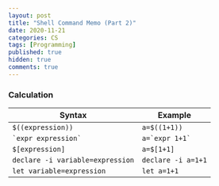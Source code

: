 ```yaml
---
layout: post
title: "Shell Command Memo (Part 2)"
date: 2020-11-21
categories: CS
tags: [Programming]
published: true
hidden: true
comments: true
---
```


### Calculation

| Syntax            | Example             |
| ----------------- | ------------------- |
| `$((expression))` | `a=$((1+1))`        |
| `` `expr expression` `` | ``a=`expr 1+1` `` |
| `$[expression]` | `a=$[1+1]` |
| `declare -i variable=expression` | `declare -i a=1+1` |
| `let variable=expression` | `let a=1+1` |

